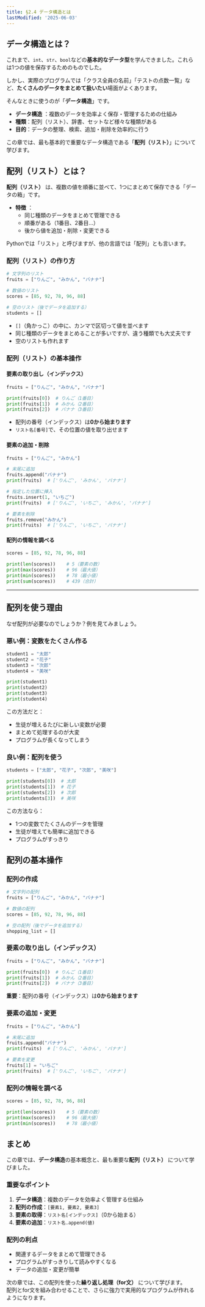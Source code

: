 ```yaml
---
title: §2.4 データ構造とは
lastModified: '2025-06-03'
---
```


## データ構造とは？

これまで、`int`、`str`、`bool`などの**基本的なデータ型**を学んできました。これらは1つの値を保存するためのものでした。

しかし、実際のプログラムでは「クラス全員の名前」「テストの点数一覧」など、**たくさんのデータをまとめて扱いたい**場面がよくあります。

そんなときに使うのが「**データ構造**」です。

- **データ構造** ：複数のデータを効率よく保存・管理するための仕組み
- **種類**：配列（リスト）、辞書、セットなど様々な種類がある
- **目的**：データの整理、検索、追加・削除を効率的に行う

この章では、最も基本的で重要なデータ構造である「**配列（リスト）**」について学びます。

## 配列（リスト）とは？

**配列（リスト）** は、複数の値を順番に並べて、1つにまとめて保存できる「データの箱」です。

- **特徴** ：
    - 同じ種類のデータをまとめて管理できる
    - 順番がある（1番目、2番目...）
    - 後から値を追加・削除・変更できる

Pythonでは「リスト」と呼びますが、他の言語では「配列」とも言います。

### 配列（リスト）の作り方

```python
# 文字列のリスト
fruits = ["りんご", "みかん", "バナナ"]

# 数値のリスト
scores = [85, 92, 78, 96, 88]

# 空のリスト（後でデータを追加する）
students = []
```

- `[]`（角かっこ）の中に、カンマで区切って値を並べます
- 同じ種類のデータをまとめることが多いですが、違う種類でも大丈夫です
- 空のリストも作れます

### 配列（リスト）の基本操作

#### 要素の取り出し（インデックス）

```python
fruits = ["りんご", "みかん", "バナナ"]

print(fruits[0])  # りんご（1番目）
print(fruits[1])  # みかん（2番目）
print(fruits[2])  # バナナ（3番目）
```

- 配列の番号（インデックス）は**0から始まります**
- `リスト名[番号]`で、その位置の値を取り出せます

#### 要素の追加・削除

```python
fruits = ["りんご", "みかん"]

# 末尾に追加
fruits.append("バナナ")
print(fruits)  # ['りんご', 'みかん', 'バナナ']

# 指定した位置に挿入
fruits.insert(1, "いちご")
print(fruits)  # ['りんご', 'いちご', 'みかん', 'バナナ']

# 要素を削除
fruits.remove("みかん")
print(fruits)  # ['りんご', 'いちご', 'バナナ']
```

#### 配列の情報を調べる

```python
scores = [85, 92, 78, 96, 88]

print(len(scores))    # 5（要素の数）
print(max(scores))    # 96（最大値）
print(min(scores))    # 78（最小値）
print(sum(scores))    # 439（合計）
```

---

## 配列を使う理由

なぜ配列が必要なのでしょうか？例を見てみましょう。

### 悪い例：変数をたくさん作る

```python
student1 = "太郎"
student2 = "花子"
student3 = "次郎"
student4 = "美咲"

print(student1)
print(student2)
print(student3)
print(student4)
```

この方法だと：

- 生徒が増えるたびに新しい変数が必要
- まとめて処理するのが大変
- プログラムが長くなってしまう

### 良い例：配列を使う

```python
students = ["太郎", "花子", "次郎", "美咲"]

print(students[0])  # 太郎
print(students[1])  # 花子
print(students[2])  # 次郎
print(students[3])  # 美咲
```

この方法なら：

- 1つの変数でたくさんのデータを管理
- 生徒が増えても簡単に追加できる
- プログラムがすっきり

## 配列の基本操作

### 配列の作成

```python
# 文字列の配列
fruits = ["りんご", "みかん", "バナナ"]

# 数値の配列
scores = [85, 92, 78, 96, 88]

# 空の配列（後でデータを追加する）
shopping_list = []
```

### 要素の取り出し（インデックス）

```python
fruits = ["りんご", "みかん", "バナナ"]

print(fruits[0])  # りんご（1番目）
print(fruits[1])  # みかん（2番目）
print(fruits[2])  # バナナ（3番目）
```

**重要**：配列の番号（インデックス）は**0から始まります**

### 要素の追加・変更

```python
fruits = ["りんご", "みかん"]

# 末尾に追加
fruits.append("バナナ")
print(fruits)  # ['りんご', 'みかん', 'バナナ']

# 要素を変更
fruits[1] = "いちご"
print(fruits)  # ['りんご', 'いちご', 'バナナ']
```

### 配列の情報を調べる

```python
scores = [85, 92, 78, 96, 88]

print(len(scores))    # 5（要素の数）
print(max(scores))    # 96（最大値）
print(min(scores))    # 78（最小値）
```

## まとめ

この章では、**データ構造**の基本概念と、最も重要な**配列（リスト）** について学びました。

### 重要なポイント

1. **データ構造**：複数のデータを効率よく管理する仕組み
2. **配列の作成**：`[要素1, 要素2, 要素3]`
3. **要素の取得**：`リスト名[インデックス]`（0から始まる）
4. **要素の追加**：`リスト名.append(値)`

### 配列の利点

- 関連するデータをまとめて管理できる
- プログラムがすっきりして読みやすくなる
- データの追加・変更が簡単

次の章では、この配列を使った**繰り返し処理（for文）** について学びます。  
配列とfor文を組み合わせることで、さらに強力で実用的なプログラムが作れるようになります。

